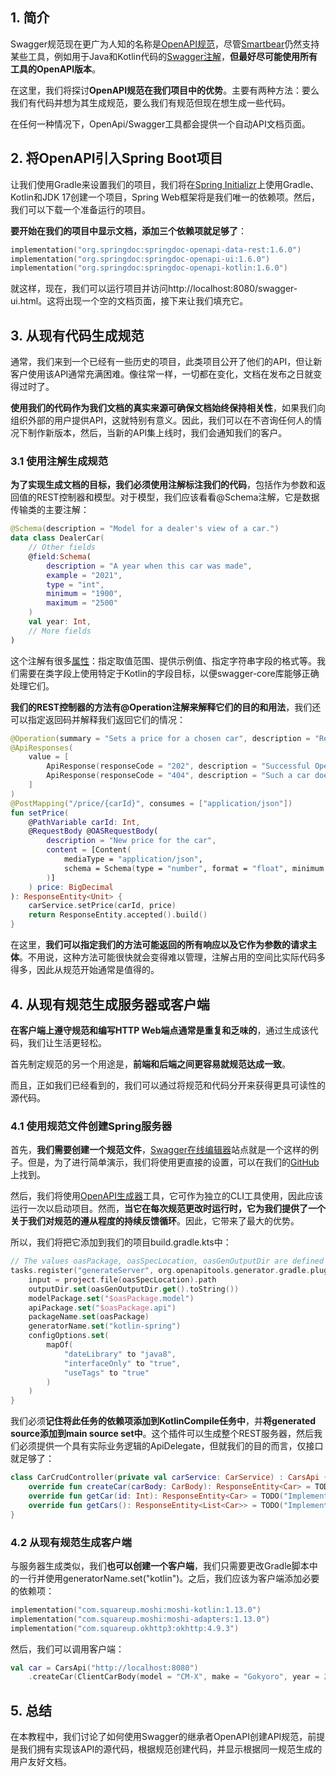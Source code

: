 ## 1. 简介

Swagger规范现在更广为人知的名称是[OpenAPI规范](https://www.openapis.org/)，尽管[Smartbear](https://smartbear.com/)仍然支持某些工具，例如用于Java和Kotlin代码的[Swagger注解](https://github.com/swagger-api/swagger-core/wiki/Swagger-2.X---Annotations)，**但最好尽可能使用所有工具的OpenAPI版本**。

在这里，我们将探讨**OpenAPI规范在我们项目中的优势**。主要有两种方法：要么我们有代码并想为其生成规范，要么我们有规范但现在想生成一些代码。

在任何一种情况下，OpenApi/Swagger工具都会提供一个自动API文档页面。

## 2. 将OpenAPI引入Spring Boot项目

让我们使用Gradle来设置我们的项目，我们将在[Spring Initializr](https://start.spring.io/)上使用Gradle、Kotlin和JDK 17创建一个项目，Spring Web框架将是我们唯一的依赖项。然后，我们可以下载一个准备运行的项目。

**要开始在我们的项目中显示文档，添加三个依赖项就足够了**：

```kotlin
implementation("org.springdoc:springdoc-openapi-data-rest:1.6.0")
implementation("org.springdoc:springdoc-openapi-ui:1.6.0")
implementation("org.springdoc:springdoc-openapi-kotlin:1.6.0")
```

就这样，现在，我们可以运行项目并访问http://localhost:8080/swagger-ui.html。这将出现一个空的文档页面，接下来让我们填充它。

## 3. 从现有代码生成规范

通常，我们来到一个已经有一些历史的项目，此类项目公开了他们的API，但让新客户使用该API通常充满困难。像往常一样，一切都在变化，文档在发布之日就变得过时了。

**使用我们的代码作为我们文档的真实来源可确保文档始终保持相关性**，如果我们向组织外部的用户提供API，这就特别有意义。因此，我们可以在不咨询任何人的情况下制作新版本，然后，当新的API集上线时，我们会通知我们的客户。

### 3.1 使用注解生成规范

**为了实现生成文档的目标，我们必须使用注解标注我们的代码**，包括作为参数和返回值的REST控制器和模型。对于模型，我们应该看看@Schema注解，它是数据传输类的主要注解：

```kotlin
@Schema(description = "Model for a dealer's view of a car.")
data class DealerCar(
    // Other fields
    @field:Schema(
        description = "A year when this car was made",
        example = "2021",
        type = "int",
        minimum = "1900",
        maximum = "2500"
    )
    val year: Int,
    // More fields
)
```

这个注解有很多[属性](https://docs.swagger.io/swagger-core/v2.1.12/apidocs/io/swagger/v3/oas/annotations/media/Schema.html)：指定取值范围、提供示例值、指定字符串字段的格式等。我们需要在类字段上使用特定于Kotlin的字段目标，以便swagger-core库能够正确处理它们。

**我们的REST控制器的方法有@Operation注解来解释它们的目的和用法**，我们还可以指定返回码并解释我们返回它们的情况：

```kotlin
@Operation(summary = "Sets a price for a chosen car", description = "Returns 202 if successful")
@ApiResponses(
    value = [
        ApiResponse(responseCode = "202", description = "Successful Operation"),
        ApiResponse(responseCode = "404", description = "Such a car does not exist"),
    ]
)
@PostMapping("/price/{carId}", consumes = ["application/json"])
fun setPrice(
    @PathVariable carId: Int,
    @RequestBody @OASRequestBody(
        description = "New price for the car",
        content = [Content(
            mediaType = "application/json",
            schema = Schema(type = "number", format = "float", minimum = "0.0", example = "23000.34"),
        )]
    ) price: BigDecimal
): ResponseEntity<Unit> {
    carService.setPrice(carId, price)
    return ResponseEntity.accepted().build()
}
```

在这里，**我们可以指定我们的方法可能返回的所有响应以及它作为参数的请求主体**。不用说，这种方法可能很快就会变得难以管理，注解占用的空间比实际代码多得多，因此从规范开始通常是值得的。

## 4. 从现有规范生成服务器或客户端

**在客户端上遵守规范和编写HTTP Web端点通常是重复和乏味的**，通过生成该代码，我们让生活更轻松。

首先制定规范的另一个用途是，**前端和后端之间更容易就规范达成一致**。

而且，正如我们已经看到的，我们可以通过将规范和代码分开来获得更具可读性的源代码。

### 4.1 使用规范文件创建Spring服务器

首先，**我们需要创建一个规范文件**，[Swagger在线编辑器](https://editor.swagger.io/)站点就是一个这样的例子。但是，为了进行简单演示，我们将使用更直接的设置，可以在我们的[GitHub]()上找到。

然后，我们将使用[OpenAPI生成器](https://openapi-generator.tech/)工具，它可作为独立的CLI工具使用，因此应该运行一次以启动项目。然而，**当它在每次规范更改时运行时，它为我们提供了一个关于我们对规范的遵从程度的持续反馈循环**。因此，它带来了最大的优势。

所以，我们将把它添加到我们的项目build.gradle.kts中：

```kotlin
// The values oasPackage, oasSpecLocation, oasGenOutputDir are defined earlier
tasks.register("generateServer", org.openapitools.generator.gradle.plugin.tasks.GenerateTask::class) {
    input = project.file(oasSpecLocation).path
    outputDir.set(oasGenOutputDir.get().toString())
    modelPackage.set("$oasPackage.model")
    apiPackage.set("$oasPackage.api")
    packageName.set(oasPackage)
    generatorName.set("kotlin-spring")
    configOptions.set(
        mapOf(
            "dateLibrary" to "java8",
            "interfaceOnly" to "true",
            "useTags" to "true"
        )
    )
}
```

我们必须**记住将此任务的依赖项添加到KotlinCompile任务中**，并**将generated source添加到main source set中**。这个插件可以生成整个REST服务器，然后我们必须提供一个具有实际业务逻辑的ApiDelegate，但就我们的目的而言，仅接口就足够了：

```kotlin
class CarCrudController(private val carService: CarService) : CarsApi {
    override fun createCar(carBody: CarBody): ResponseEntity<Car> = TODO("Implementation")
    override fun getCar(id: Int): ResponseEntity<Car> = TODO("Implementation")
    override fun getCars(): ResponseEntity<List<Car>> = TODO("Implementation")
}
```

### 4.2 从现有规范生成客户端

与服务器生成类似，我们**也可以创建一个客户端**，我们只需要更改Gradle脚本中的一行并使用generatorName.set("kotlin")。之后，我们应该为客户端添加必要的依赖项：

```kotlin
implementation("com.squareup.moshi:moshi-kotlin:1.13.0")
implementation("com.squareup.moshi:moshi-adapters:1.13.0")
implementation("com.squareup.okhttp3:okhttp:4.9.3")
```

然后，我们可以调用客户端：

```kotlin
val car = CarsApi("http://localhost:8080")
    .createCar(ClientCarBody(model = "CM-X", make = "Gokyoro", year = 2021))
```

## 5. 总结

在本教程中，我们讨论了如何使用Swagger的继承者OpenAPI创建API规范，前提是我们拥有实现该API的源代码，根据规范创建代码，并显示根据同一规范生成的用户友好文档。